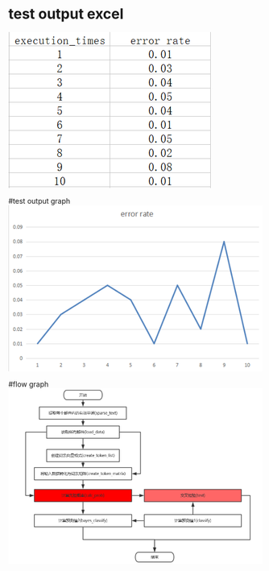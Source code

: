 # test output excel
![dfasd](https://github.com/boobpoop/bayes/blob/master/bayes/image/output1.png)

#test output graph
![dfas](https://github.com/boobpoop/bayes/blob/master/bayes/image/output2.png)

#flow graph
![rer](https://github.com/boobpoop/bayes/blob/master/bayes/image/flow_graph.png)
